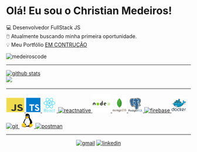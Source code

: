 <h1>Olá! Eu sou o Christian Medeiros!</h1>
<p align="">
💻 Desenvolvedor FullStack JS<br/>
🖱️ Atualmente buscando minha primeira oportunidade.<br/>
💡 Meu Portfólio <a href="https://" target="blank">EM CONTRUÇÃO</a>
</p>
<p align=""> <img src="https://komarev.com/ghpvc/?username=medeiroscode&label=Profile%20views&color=green&style=flat" alt="medeiroscode" /> </p>
<hr> 
<div align="">
<a href='https://github.com/medeiroscode'><img height="170em" src="https://github-readme-stats.vercel.app/api?username=medeiroscode&show_icons=true&locale=en" alt='github stats'/></a><br/>
<a href='https://github.com/medeiroscode'><img src='https://github-readme-stats.vercel.app/api/top-langs?username=medeiroscode&show_icons=true&locale=en&layout=compact' /></a> <br></div><hr>
<p>
<a href="https://developer.mozilla.org/en-US/docs/Web/JavaScript" target="_blank" rel="noreferrer"> <img width="50em"  src="https://raw.githubusercontent.com/devicons/devicon/master/icons/javascript/javascript-original.svg" alt="javascript" width="40" height="40"/> </a> <a href="https://www.typescriptlang.org/" target="_blank" rel="noreferrer"> <img src="https://raw.githubusercontent.com/devicons/devicon/master/icons/typescript/typescript-original.svg" alt="typescript" width="40" height="40"/> </a> <a href="https://reactjs.org/" target="_blank" rel="noreferrer"> <img src="https://raw.githubusercontent.com/devicons/devicon/master/icons/react/react-original-wordmark.svg" alt="react" width="40" height="40"/> </a> <a href="https://reactnative.dev/" target="_blank" rel="noreferrer"> <img src="https://reactnative.dev/img/header_logo.svg" alt="reactnative" width="40" height="40"/> </a><a href="https://nodejs.org" target="_blank" rel="noreferrer"> <img src="https://raw.githubusercontent.com/devicons/devicon/master/icons/nodejs/nodejs-original-wordmark.svg" alt="nodejs" width="50" height="50"/> </a>
<a href="https://www.mongodb.com/" target="_blank" rel="noreferrer"> <img src="https://raw.githubusercontent.com/devicons/devicon/master/icons/mongodb/mongodb-original-wordmark.svg" alt="mongodb" width="40" height="40"/> </a><a href="https://www.postgresql.org" target="_blank" rel="noreferrer"> <img src="https://raw.githubusercontent.com/devicons/devicon/master/icons/postgresql/postgresql-original-wordmark.svg" alt="postgresql" width="40" height="40"/> </a><a href="https://firebase.google.com/" target="_blank" rel="noreferrer"> <img src="https://www.vectorlogo.zone/logos/firebase/firebase-icon.svg" alt="firebase" width="40" height="40"/> </a><a href="https://www.docker.com/" target="_blank" rel="noreferrer"> <img src="https://raw.githubusercontent.com/devicons/devicon/master/icons/docker/docker-original-wordmark.svg" alt="docker" width="40" height="40"/> </a><a href="https://git-scm.com/" target="_blank" rel="noreferrer"> <img src="https://www.vectorlogo.zone/logos/git-scm/git-scm-icon.svg" alt="git" width="40" height="40"/> </a><a href="https://www.linux.org/" target="_blank" rel="noreferrer"> <img src="https://raw.githubusercontent.com/devicons/devicon/master/icons/linux/linux-original.svg" alt="linux" width="40" height="40"/> </a><a href="https://postman.com" target="_blank" rel="noreferrer"> <img src="https://www.vectorlogo.zone/logos/getpostman/getpostman-icon.svg" alt="postman" width="40" height="40"/> </a>
</p><hr>
<p align="center">
<a href='mailto: christianmedeiros022@gmail.com'><img src='https://img.shields.io/badge/Gmail-D14836?style=for-the-badge&logo=gmail&logoColor=white' alt='gmail'/></a>
<a href="https://www.linkedin.com/in/medeiroscode/" target="_blank" rel="noreferrer"><img src='https://img.shields.io/badge/LinkedIn-0077B5?style=for-the-badge&logo=linkedin&logoColor=white' alt='linkedin'/></a>
</p>


